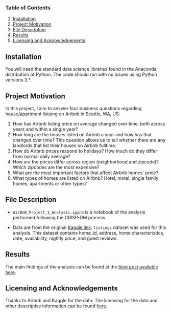 ### Table of Contents

  1. [Installation](#installation)
  2. [Project Motivation](#motivation)
  3. [File Description](#files)
  4. [Results](#results)
  5. [Licensing and Acknowledgements](#licensing)
  
## Installation <a name = "installation"></a>

You will need the standard data science libraries found in the Anaconda distribution of Python. The code should run with no issues using Python versions 3.*.

## Project Motivation <a name = "motivation"></a>
In this project, I aim to answer four business questions regarding house/apartment listsing on Airbnb in Seattle, WA, US: 
1. How has Airbnb listing price on average changed over time, both across years and within a single year? 
2. How long are the houses listed on Airbnb a year and how has that changed over time? This question allows us to tell whether there are any landlords that list their houses on Airbnb fulltime. 
3. How do Airbnb prices respond to holidays? How much do they differ from normal daily average? 
4. How are the prices differ across region (neighborhood and zipcode)? Which zipcodes are the most expensive?
5. What are the most important factors that affect Airbnb homes' price? 
6. What types of homes are listed on Airbnb? Hotel, motel, single family homes, apartments or other types? 

## File Description <a name = "files"></a>

* `AirBnB_Project_1_Analysis.ipynb` is a notebook of the analysis performed following the CRISP-DM process.

* Data are from the original [Kaggle link](https://www.kaggle.com/airbnb/seattle). `listings` dataset was used for this analysis. This dataset contains home_id, address, home characteristics, date, availability, nightly price, and guest reviews.

## Results <a name = "results"></a>

The main findings of the analysis can be found at the [blog post available here](). 

## Licensing and Acknowledgements <a name = "licensing"></a>
  
Thanks to Airbnb and Kaggle for the data. The licensing for the data and other descriptive information can be found [here](https://www.kaggle.com/airbnb/seattle).
